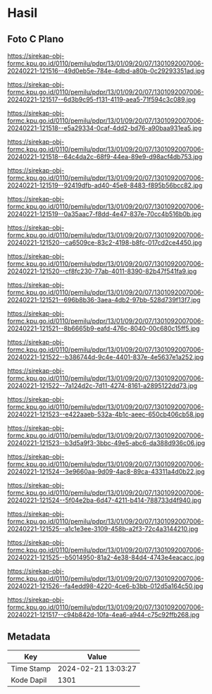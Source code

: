 # Hasil

## Foto C Plano

https://sirekap-obj-formc.kpu.go.id/0110/pemilu/pdpr/13/01/09/20/07/1301092007006-20240221-121516--49d0eb5e-784e-4dbd-a80b-0c29293351ad.jpg

https://sirekap-obj-formc.kpu.go.id/0110/pemilu/pdpr/13/01/09/20/07/1301092007006-20240221-121517--6d3b9c95-f131-4119-aea5-71f594c3c089.jpg

https://sirekap-obj-formc.kpu.go.id/0110/pemilu/pdpr/13/01/09/20/07/1301092007006-20240221-121518--e5a29334-0caf-4dd2-bd76-a90baa931ea5.jpg

https://sirekap-obj-formc.kpu.go.id/0110/pemilu/pdpr/13/01/09/20/07/1301092007006-20240221-121518--64c4da2c-68f9-44ea-89e9-d98acf4db753.jpg

https://sirekap-obj-formc.kpu.go.id/0110/pemilu/pdpr/13/01/09/20/07/1301092007006-20240221-121519--92419dfb-ad40-45e8-8483-f895b56bcc82.jpg

https://sirekap-obj-formc.kpu.go.id/0110/pemilu/pdpr/13/01/09/20/07/1301092007006-20240221-121519--0a35aac7-f8dd-4e47-837e-70cc4b516b0b.jpg

https://sirekap-obj-formc.kpu.go.id/0110/pemilu/pdpr/13/01/09/20/07/1301092007006-20240221-121520--ca6509ce-83c2-4198-b8fc-017cd2ce4450.jpg

https://sirekap-obj-formc.kpu.go.id/0110/pemilu/pdpr/13/01/09/20/07/1301092007006-20240221-121520--cf8fc230-77ab-4011-8390-82b47f541fa9.jpg

https://sirekap-obj-formc.kpu.go.id/0110/pemilu/pdpr/13/01/09/20/07/1301092007006-20240221-121521--696b8b36-3aea-4db2-97bb-528d739f13f7.jpg

https://sirekap-obj-formc.kpu.go.id/0110/pemilu/pdpr/13/01/09/20/07/1301092007006-20240221-121521--8b6665b9-eafd-476c-8040-00c680c15ff5.jpg

https://sirekap-obj-formc.kpu.go.id/0110/pemilu/pdpr/13/01/09/20/07/1301092007006-20240221-121522--b386744d-9c4e-4401-837e-4e5637e1a252.jpg

https://sirekap-obj-formc.kpu.go.id/0110/pemilu/pdpr/13/01/09/20/07/1301092007006-20240221-121522--7a124d2c-7d11-4274-8161-a2895122dd73.jpg

https://sirekap-obj-formc.kpu.go.id/0110/pemilu/pdpr/13/01/09/20/07/1301092007006-20240221-121523--e422aaeb-532a-4b1c-aeec-650cb406cb58.jpg

https://sirekap-obj-formc.kpu.go.id/0110/pemilu/pdpr/13/01/09/20/07/1301092007006-20240221-121523--b3d5a9f3-3bbc-49e5-abc6-da388d936c06.jpg

https://sirekap-obj-formc.kpu.go.id/0110/pemilu/pdpr/13/01/09/20/07/1301092007006-20240221-121524--3e9660aa-9d09-4ac8-89ca-43311a4d0b22.jpg

https://sirekap-obj-formc.kpu.go.id/0110/pemilu/pdpr/13/01/09/20/07/1301092007006-20240221-121524--5f04e2ba-6d47-4211-b414-788733d4f940.jpg

https://sirekap-obj-formc.kpu.go.id/0110/pemilu/pdpr/13/01/09/20/07/1301092007006-20240221-121525--a1c1e3ee-3109-458b-a2f3-72c4a3144210.jpg

https://sirekap-obj-formc.kpu.go.id/0110/pemilu/pdpr/13/01/09/20/07/1301092007006-20240221-121525--b5014950-81a2-4e38-84d4-4743e4eacacc.jpg

https://sirekap-obj-formc.kpu.go.id/0110/pemilu/pdpr/13/01/09/20/07/1301092007006-20240221-121526--fa4edd98-4220-4ce6-b3bb-012d5a164c50.jpg

https://sirekap-obj-formc.kpu.go.id/0110/pemilu/pdpr/13/01/09/20/07/1301092007006-20240221-121517--c94b842d-10fa-4ea6-a944-c75c92ffb268.jpg


## Metadata

| Key        | Value               |
| ---------- | ------------------- |
| Time Stamp | 2024-02-21 13:03:27 |
| Kode Dapil | 1301                |



